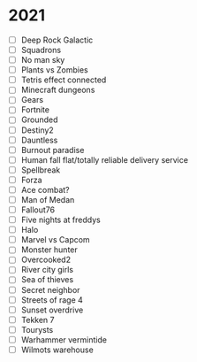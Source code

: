  # 2021
  
-  [ ] Deep Rock Galactic
-  [ ] Squadrons 
-  [ ] No man sky
-  [ ] Plants vs Zombies
-  [ ] Tetris effect connected
-  [ ] Minecraft dungeons
-  [ ] Gears
-  [ ] Fortnite
-  [ ] Grounded
-  [ ] Destiny2 
-  [ ] Dauntless
-  [ ] Burnout paradise
-  [ ] Human fall flat/totally reliable delivery service
-  [ ] Spellbreak 
-  [ ] Forza 
-  [ ] Ace combat?
-  [ ] Man of Medan
-  [ ] Fallout76
-  [ ] Five nights at freddys
-  [ ] Halo
-  [ ] Marvel vs Capcom
-  [ ] Monster hunter
-  [ ] Overcooked2
-  [ ] River city girls
-  [ ] Sea of thieves
-  [ ] Secret neighbor
-  [ ] Streets of rage 4
-  [ ] Sunset overdrive
-  [ ] Tekken 7
-  [ ] Tourysts 
-  [ ] Warhammer vermintide
-  [ ] Wilmots warehouse

